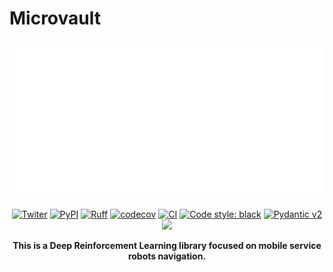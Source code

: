 # Microvault

<p align="center">
  <img src="data/img.png" alt="MicroVault">
</p>

<p align="center">
  <a href="https://twitter.com/Microvault_"><img alt="Twiter" src="https://img.shields.io/badge/microvault-twiter-blue"></a>
  <a href="https://pypi.org/project/microvault/"><img alt="PyPI" src="https://img.shields.io/pypi/v/microvault"></a>
  <a href="https://github.com/astral-sh/ruff"><img alt="Ruff" src="https://img.shields.io/endpoint?url=https://raw.githubusercontent.com/astral-sh/ruff/main/assets/badge/v2.json"></a>
  <a href="https://codecov.io/gh/microvault/microvault"><img alt="codecov" src="https://codecov.io/gh/microvault/microvault/graph/badge.svg?token=WRTOBP06AW"></a>
  <a href="https://github.com/microvault/microvault/actions/workflows/main.yaml"><img alt="CI" src="https://github.com/microvault/microvault/actions/workflows/main.yaml/badge.svg"></a>
  <a href="https://github.com/psf/black"><img alt="Code style: black" src="https://img.shields.io/badge/code%20style-black-000000.svg"></a>
  <a href="https://pydantic.dev"><img alt="Pydantic v2" src="https://img.shields.io/endpoint?url=https://raw.githubusercontent.com/pydantic/pydantic/main/docs/badge/v2.json"></a>
<a href="https://codeclimate.com/github/microvault/microvault/maintainability"><img src="https://api.codeclimate.com/v1/badges/f121e3b57214eac38280/maintainability" /></a>

</p>

<div align="center">

**This is a Deep Reinforcement Learning library focused on mobile service robots navigation.**

</div>
